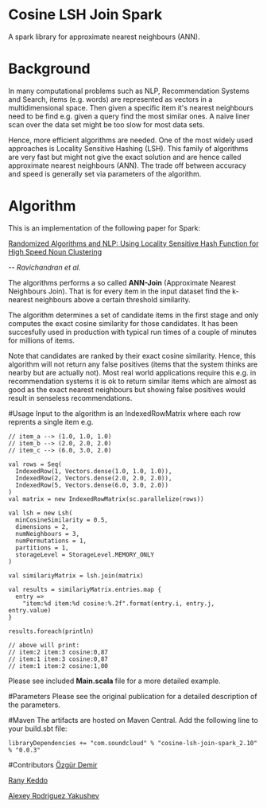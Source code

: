 # Cosine LSH Join Spark

A spark library for approximate nearest neighbours (ANN).

# Background

In many computational problems such as NLP, Recommendation Systems and Search,
items (e.g. words) are represented as vectors in a multidimensional space.
Then given a specific item it's nearest neighbours need to be find e.g. given
a query find the most similar ones. A naive liner scan over the data set might
be too slow for most data sets.

Hence, more efficient algorithms are needed. One of the most widely used
approaches is Locality Sensitive Hashing (LSH). This family of algorithms are
very fast but might not give the exact solution and are hence called
approximate nearest neighbours (ANN). The trade off between accuracy and speed
is generally set via parameters of the algorithm.

# Algorithm
This is an implementation of the following paper for Spark:

[Randomized Algorithms and NLP: Using Locality Sensitive Hash Function for High Speed Noun Clustering](http://dl.acm.org/citation.cfm?id=1219917)

-- <cite>Ravichandran et al.</cite>

The algorithms performs a so called **ANN-Join** (Approximate Nearest Neighbours Join). That is for every item in the input dataset find the k-nearest neighbours above a certain threshold similarity. 

The algorithm determines a set of candidate items in the first stage and only computes the exact cosine similarity for those candidates. It has been succesfully used in production with typical run times of a couple of minutes for millions of items. 

Note that candidates are ranked by their exact cosine similarity. Hence, this algorithm will not return any false positives (items that the system thinks are nearby but are actually not). Most real world applications require this e.g. in recommendation systems it is ok to return similar items which are almost as good as the exact nearest neighbours but showing false positives would result in senseless recommendations.

#Usage
Input to the algorithm is an IndexedRowMatrix where each row reprents a single item e.g.

	// item_a --> (1.0, 1.0, 1.0)
	// item_b --> (2.0, 2.0, 2.0) 
	// item_c --> (6.0, 3.0, 2.0) 

	val rows = Seq(
      IndexedRow(1, Vectors.dense(1.0, 1.0, 1.0)),
      IndexedRow(2, Vectors.dense(2.0, 2.0, 2.0)),
      IndexedRow(5, Vectors.dense(6.0, 3.0, 2.0))
    )
    val matrix = new IndexedRowMatrix(sc.parallelize(rows))

    val lsh = new Lsh(
      minCosineSimilarity = 0.5,
      dimensions = 2,
      numNeighbours = 3,
      numPermutations = 1,
      partitions = 1,
      storageLevel = StorageLevel.MEMORY_ONLY
    )

    val similariyMatrix = lsh.join(matrix)

    val results = similariyMatrix.entries.map {
      entry =>
        "item:%d item:%d cosine:%.2f".format(entry.i, entry.j, entry.value)
    }

    results.foreach(println)
    
	// above will print:
	// item:2 item:3 cosine:0,87
	// item:1 item:3 cosine:0,87
	// item:1 item:2 cosine:1,00
  
Please see included **Main.scala** file for a more detailed example.

#Parameters
Please see the original publication for a detailed description of the parameters. 

#Maven
The artifacts are hosted on Maven Central. Add the following line to your build.sbt file:
	
	libraryDependencies += "com.soundcloud" % "cosine-lsh-join-spark_2.10" % "0.0.3"

#Contributors
[Özgür Demir](https://github.com/ozgurdemir)

[Rany Keddo](https://github.com/purzelrakete/)

[Alexey Rodriguez Yakushev](https://github.com/alexeyrodriguez)